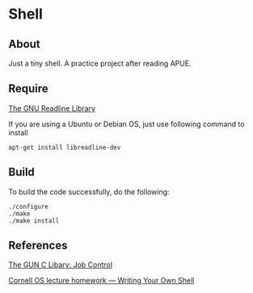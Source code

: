 # Shell

## About

Just a tiny shell. A practice project after reading APUE.

## Require

[The GNU Readline Library](http://cnswww.cns.cwru.edu/php/chet/readline/rltop.html)

If you are using a Ubuntu or Debian OS, just use following command to install

```shell
apt-get install libreadline-dev
```

## Build

To build the code successfully, do the following:

```shell
./configure
./make
./make install
```

## References
[The GUN C Libary: Job Control](http://cnswww.cns.cwru.edu/php/chet/readline/rltop.html)

[Cornell OS lecture homework — Writing Your Own Shell](https://www.cs.cornell.edu/courses/cs414/2004su/homework/shell/shell.html)

